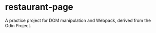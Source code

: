 # restaurant-page
A practice project for DOM manipulation and Webpack, derived from the Odin Project.
